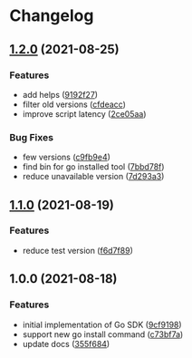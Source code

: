 # Changelog

## [1.2.0](https://www.github.com/yacchi/asdf-go-sdk/compare/v1.1.0...v1.2.0) (2021-08-25)


### Features

* add helps ([9192f27](https://www.github.com/yacchi/asdf-go-sdk/commit/9192f27f3771587ee1490645d1bf854d60a642f8))
* filter old versions ([cfdeacc](https://www.github.com/yacchi/asdf-go-sdk/commit/cfdeacce51bf04e4ae9efbcb78c6adcad0b239d7))
* improve script latency ([2ce05aa](https://www.github.com/yacchi/asdf-go-sdk/commit/2ce05aa3ac468c6b659feb4e03fefc32bb5a53f0))


### Bug Fixes

* few versions ([c9fb9e4](https://www.github.com/yacchi/asdf-go-sdk/commit/c9fb9e41fb6198ec5d849be406b387b38d658b71))
* find bin for go installed tool ([7bbd78f](https://www.github.com/yacchi/asdf-go-sdk/commit/7bbd78f3476d70b9a63afeda44e8c107a4547c05))
* reduce unavailable version ([7d293a3](https://www.github.com/yacchi/asdf-go-sdk/commit/7d293a312fb4c73c0e025ddaf23005ab13439664))

## [1.1.0](https://www.github.com/yacchi/asdf-go-sdk/compare/v1.0.0...v1.1.0) (2021-08-19)


### Features

* reduce test version ([f6d7f89](https://www.github.com/yacchi/asdf-go-sdk/commit/f6d7f89a871a971837ecbb17f6864e86ed1a4b2c))

## 1.0.0 (2021-08-18)


### Features

* initial implementation of Go SDK ([9cf9198](https://www.github.com/yacchi/asdf-go-sdk/commit/9cf91982a8cb31580f23401a401e7f03ea76e562))
* support new go install command ([c73bf7a](https://www.github.com/yacchi/asdf-go-sdk/commit/c73bf7aff856e1e1baa0e76e1bb8e32452bb05c7))
* update docs ([355f684](https://www.github.com/yacchi/asdf-go-sdk/commit/355f6840a8429fa7e3c2a4769805cc9136703793))
